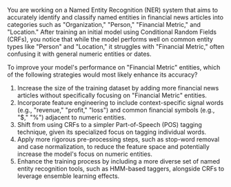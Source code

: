 You are working on a Named Entity Recognition (NER) system that aims to accurately identify and classify named entities in financial news articles into categories such as "Organization," "Person," "Financial Metric," and "Location." After training an initial model using Conditional Random Fields (CRFs), you notice that while the model performs well on common entity types like "Person" and "Location," it struggles with "Financial Metric," often confusing it with general numeric entities or dates.

To improve your model's performance on "Financial Metric" entities, which of the following strategies would most likely enhance its accuracy?

1. Increase the size of the training dataset by adding more financial news articles without specifically focusing on "Financial Metric" entities.
2. Incorporate feature engineering to include context-specific signal words (e.g., "revenue," "profit," "loss") and common financial symbols (e.g., "$," "%") adjacent to numeric entities.
3. Shift from using CRFs to a simpler Part-of-Speech (POS) tagging technique, given its specialized focus on tagging individual words.
4. Apply more rigorous pre-processing steps, such as stop-word removal and case normalization, to reduce the feature space and potentially increase the model's focus on numeric entities.
5. Enhance the training process by including a more diverse set of named entity recognition tools, such as HMM-based taggers, alongside CRFs to leverage ensemble learning effects.